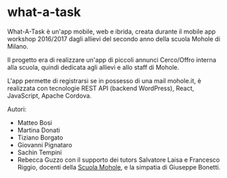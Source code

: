 # what-a-task
What-A-Task è un'app mobile, web e ibrida, creata durante il mobile app workshop 2016/2017 dagli allievi del secondo anno della scuola Mohole di Milano.

Il progetto era di realizzare un'app di piccoli annunci Cerco/Offro interna alla scuola, quindi dedicata agli allievi e allo staff di Mohole.

L'app permette di registrarsi se in possesso di una mail mohole.it, è realizzata con tecnologie REST API (backend WordPress), React, JavaScript, Apache Cordova.

Autori: 
- Matteo Bosi
- Martina Donati
- Tiziano Borgato
- Giovanni Pignataro
- Sachin Tempini
- Rebecca Guzzo
con il supporto dei tutors Salvatore Laisa e Francesco Riggio, docenti della <a href="http://scuola.mohole.it">Scuola Mohole</a>, e la simpatia di Giuseppe Bonetti.

